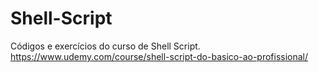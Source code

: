 # Shell-Script
Códigos e exercícios do curso de Shell Script. https://www.udemy.com/course/shell-script-do-basico-ao-profissional/
